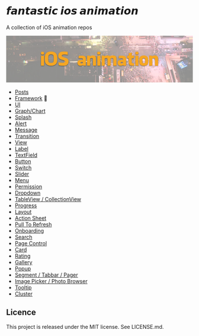# 𝙛𝙖𝙣𝙩𝙖𝙨𝙩𝙞𝙘 𝙞𝙤𝙨 𝙖𝙣𝙞𝙢𝙖𝙩𝙞𝙤𝙣
A collection of iOS animation repos

![](Screenshots/Banner.png)

- [Posts](Animation/posts.md)
- [Framework](Animation/framework.md) :rocket:
- [UI](Animation/ui.md)
- [Graph/Chart](Animation/graph.md)
- [Splash](Animation/splash.md)
- [Alert](Animation/alert.md)
- [Message](Animation/message.md)
- [Transition](Animation/transition.md)
- [View](Animation/view.md)
- [Label](Animation/label.md)
- [TextField](Animation/textfield.md)
- [Button](Animation/button.md)
- [Switch](Animation/switch.md)
- [Slider](Animation/slider.md)
- [Menu](Animation/menu.md)
- [Permission](Animation/permission.md)
- [Dropdown](Animation/dropdown.md)
- [TableView / CollectionView](Animation/tableview.md)
- [Progress](Animation/progress.md)
- [Layout](Animation/layout.md)
- [Action Sheet](Animation/actionsheet.md)
- [Pull To Refresh](Animation/pull-to-refresh.md)
- [Onboarding](Animation/onboarding.md)
- [Search](Animation/search.md)
- [Page Control](Animation/page-control.md)
- [Card](Animation/card.md)
- [Rating](Animation/rating.md)
- [Gallery](Animation/gallery.md)
- [Popup](Animation/popup.md)
- [Segment / Tabbar / Pager](Animation/tabbar.md)
- [Image Picker / Photo Browser](Animation/photo_browser.md)
- [Tooltip](Animation/tooltip.md)
- [Cluster](Animation/cluster.md)

Licence
--
This project is released under the MIT license. See LICENSE.md.
